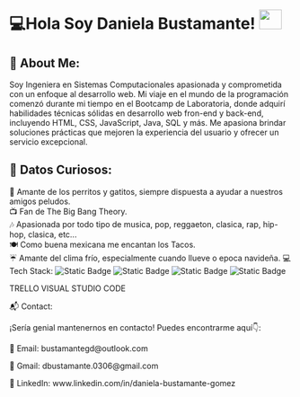 <h1>💻Hola Soy Daniela Bustamante!  <img src="https://images.emojiterra.com/twitter/v13.1/512px/1f1f2-1f1fd.png" width="40" height="35"></h1> 
<h2>💫 About Me:</h2>
<p>Soy Ingeniera en Sistemas Computacionales apasionada y comprometida con un enfoque al desarrollo web. Mi viaje en el mundo de la programación comenzó durante mi tiempo en el Bootcamp de Laboratoria, donde adquirí habilidades técnicas sólidas en desarrollo web fron-end y back-end, incluyendo HTML, CSS, JavaScript, Java, SQL y  más. Me apasiona brindar soluciones prácticas que mejoren la experiencia del usuario y ofrecer un servicio excepcional.</p>

<h2>🌟 Datos Curiosos:</h2>

🐾 Amante de los perritos y gatitos, siempre dispuesta a ayudar a nuestros amigos peludos.<br>
📺 Fan de The Big Bang Theory.<br>
🎶 Apasionada por todo tipo de musica, pop, reggaeton, clasica, rap, hip-hop, clasica, etc... <br>
🍽️ Como buena mexicana me encantan los Tacos.<br>
☔ Amante del clima frío, especialmente cuando llueve o epoca navideña.
💻 Tech Stack:
<img alt="Static Badge" src="https://img.shields.io/badge/HTML-%23D35400%20?style=for-the-badge&logo=html5&logoColor=white&labelColor=%23D35400%20&color=%23D35400%20">
<img alt="Static Badge" src="https://img.shields.io/badge/CSS3-%232874A6%20?style=for-the-badge&logo=css3&logoColor=white&labelColor=%232874A6%20&color=%232874A6%20">
<img alt="Static Badge" src="https://img.shields.io/badge/JAVASCRIPT-%23D4AC0D?style=for-the-badge&logo=javascript&logoColor=white&labelColor=%23D4AC0D&color=%23D4AC0D">
<img alt="Static Badge" src="https://img.shields.io/badge/GIT-%23A93226%20?style=for-the-badge&logo=javascript&logoColor=white&labelColor=%23A93226%20&color=%23A93226%20">


TRELLO
VISUAL STUDIO CODE

<p>📬 Contact:</p>
<p>¡Sería genial mantenernos en contacto! Puedes encontrarme aquí👇:</p>

<p>📧 Email: bustamantegd@outlook.com</p>
<p>📧 Gmail: dbustamante.0306@gmail.com</p>

<p>🔗 LinkedIn: www.linkedin.com/in/daniela-bustamante-gomez</p>


